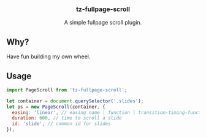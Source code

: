 <div align="center">
<h3>tz-fullpage-scroll</h3>
<p>A simple fullpage scroll plugin.</p>

</div>

## Why?

Have fun building my own wheel.

## Usage

```javascript
import PageScroll from 'tz-fullpage-scroll';

let container = document.querySelector('.slides');
let ps = new PageScroll(container, {
  easing: 'linear', // easing name | function | transition-timing-function
  duration: 600, // time to scroll a slide
  id: 'slide', // common id for slides
});
```
